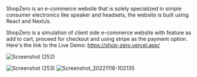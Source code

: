 ShopZero is an e-commerce website that is solely specialized in simple consumer electronics like speaker and headsets, the website is built using React and NextJs.

ShopZero is a simulation of client side e-commerce website with feature as add to cart, proceed for checkout and using stripe as the payment option.
Here's the link to the Live Demo: https://shop-zero.vercel.app/

![Screenshot (252)](https://user-images.githubusercontent.com/45429302/202669119-4b045d95-f6ac-4d25-b8ce-f79b17ee67ee.png)

![Screenshot (253)](https://user-images.githubusercontent.com/45429302/202669180-8f348256-107f-4239-adb2-25f96fc87069.png)
![Screenshot_20221118-102135](https://user-images.githubusercontent.com/45429302/202669659-71221f33-032f-4265-bf2a-38047771a83a.png)


